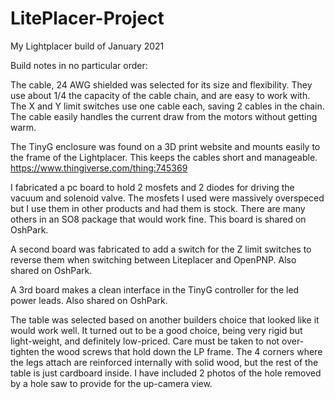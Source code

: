 # LitePlacer-Project
 My Lightplacer build of January 2021

Build notes in no particular order:

The cable, 24 AWG shielded was selected for its size and flexibility.  They use about 1/4 the capacity of the cable chain, and are easy to work with.
The X and Y limit switches use one cable each, saving 2 cables in the chain.  The cable easily handles the current draw from the motors without getting warm.

The TinyG enclosure was found on a 3D print website and mounts easily to the frame of the Lightplacer.  This keeps the cables short and manageable.
https://www.thingiverse.com/thing:745369

I fabricated a pc board to hold 2 mosfets and 2 diodes for driving the vacuum and solenoid valve.  The mosfets I used were massively overspeced but I use them in other products and had them is stock.  There are many others in an SO8 package that would work fine.
This board is shared on OshPark.

A second board was fabricated to add a switch for the Z limit switches to reverse them when switching between Liteplacer and OpenPNP.  Also shared on OshPark.

A 3rd board makes a clean interface in the TinyG controller for the led power leads.  Also shared on OshPark.

The table was selected based on another builders choice that looked like it would work well.  It turned out to be a good choice, being very rigid but light-weight, and definitely low-priced.  Care must be taken to not over-tighten the wood screws that hold down the LP frame.  The 4 corners where the legs attach are reinforced internally with solid wood, but the rest of the table is just cardboard inside.  I have included 2 photos of the hole removed by a hole saw to provide for the up-camera view.

